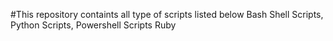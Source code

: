 #This repository containts all type of scripts listed below
Bash Shell Scripts,
Python Scripts,
Powershell Scripts
Ruby

